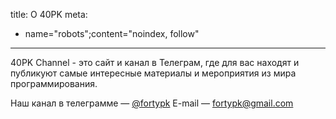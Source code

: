 title: О 40PK
meta:
  - name="robots";content="noindex, follow"
---

40PK Channel - это сайт и канал в Телеграм, где для вас находят и публикуют самые интересные материалы и мероприятия из мира программирования.

Наш канал в телеграмме — [@fortypk](https://t.me/fortypk)
E-mail — fortypk@gmail.com